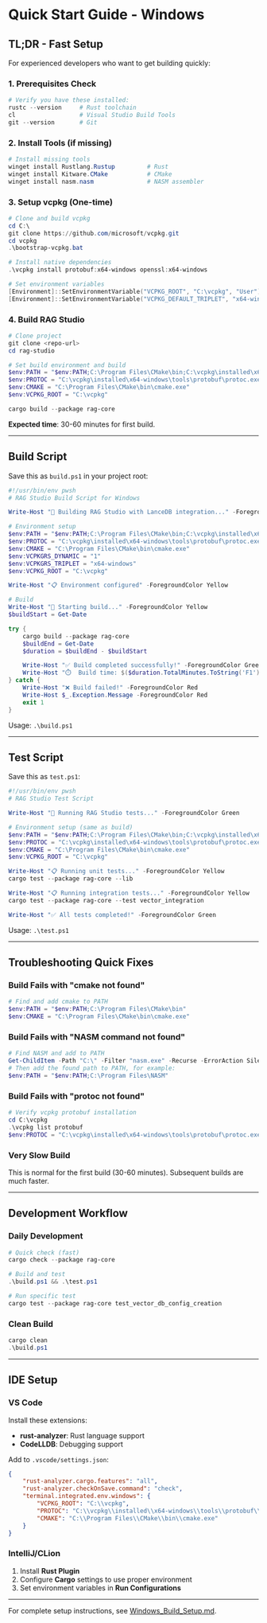 # Quick Start Guide - Windows

## TL;DR - Fast Setup

For experienced developers who want to get building quickly:

### 1. Prerequisites Check
```powershell
# Verify you have these installed:
rustc --version     # Rust toolchain
cl                  # Visual Studio Build Tools
git --version       # Git
```

### 2. Install Tools (if missing)
```powershell
# Install missing tools
winget install Rustlang.Rustup         # Rust
winget install Kitware.CMake           # CMake
winget install nasm.nasm               # NASM assembler
```

### 3. Setup vcpkg (One-time)
```powershell
# Clone and build vcpkg
cd C:\
git clone https://github.com/microsoft/vcpkg.git
cd vcpkg
.\bootstrap-vcpkg.bat

# Install native dependencies
.\vcpkg install protobuf:x64-windows openssl:x64-windows

# Set environment variables
[Environment]::SetEnvironmentVariable("VCPKG_ROOT", "C:\vcpkg", "User")
[Environment]::SetEnvironmentVariable("VCPKG_DEFAULT_TRIPLET", "x64-windows", "User")
```

### 4. Build RAG Studio
```powershell
# Clone project
git clone <repo-url>
cd rag-studio

# Set build environment and build
$env:PATH = "$env:PATH;C:\Program Files\CMake\bin;C:\vcpkg\installed\x64-windows\tools\protobuf;C:\Program Files\NASM"
$env:PROTOC = "C:\vcpkg\installed\x64-windows\tools\protobuf\protoc.exe"
$env:CMAKE = "C:\Program Files\CMake\bin\cmake.exe"
$env:VCPKG_ROOT = "C:\vcpkg"

cargo build --package rag-core
```

**Expected time**: 30-60 minutes for first build.

---

## Build Script

Save this as `build.ps1` in your project root:

```powershell
#!/usr/bin/env pwsh
# RAG Studio Build Script for Windows

Write-Host "🚀 Building RAG Studio with LanceDB integration..." -ForegroundColor Green

# Environment setup
$env:PATH = "$env:PATH;C:\Program Files\CMake\bin;C:\vcpkg\installed\x64-windows\tools\protobuf;C:\Program Files\NASM"
$env:PROTOC = "C:\vcpkg\installed\x64-windows\tools\protobuf\protoc.exe"
$env:CMAKE = "C:\Program Files\CMake\bin\cmake.exe"
$env:VCPKGRS_DYNAMIC = "1"
$env:VCPKGRS_TRIPLET = "x64-windows"
$env:VCPKG_ROOT = "C:\vcpkg"

Write-Host "📋 Environment configured" -ForegroundColor Yellow

# Build
Write-Host "🔨 Starting build..." -ForegroundColor Yellow
$buildStart = Get-Date

try {
    cargo build --package rag-core
    $buildEnd = Get-Date
    $duration = $buildEnd - $buildStart

    Write-Host "✅ Build completed successfully!" -ForegroundColor Green
    Write-Host "⏱️  Build time: $($duration.TotalMinutes.ToString('F1')) minutes" -ForegroundColor Cyan
} catch {
    Write-Host "❌ Build failed!" -ForegroundColor Red
    Write-Host $_.Exception.Message -ForegroundColor Red
    exit 1
}
```

Usage: `.\build.ps1`

---

## Test Script

Save this as `test.ps1`:

```powershell
#!/usr/bin/env pwsh
# RAG Studio Test Script

Write-Host "🧪 Running RAG Studio tests..." -ForegroundColor Green

# Environment setup (same as build)
$env:PATH = "$env:PATH;C:\Program Files\CMake\bin;C:\vcpkg\installed\x64-windows\tools\protobuf;C:\Program Files\NASM"
$env:PROTOC = "C:\vcpkg\installed\x64-windows\tools\protobuf\protoc.exe"
$env:CMAKE = "C:\Program Files\CMake\bin\cmake.exe"
$env:VCPKG_ROOT = "C:\vcpkg"

Write-Host "📋 Running unit tests..." -ForegroundColor Yellow
cargo test --package rag-core --lib

Write-Host "📋 Running integration tests..." -ForegroundColor Yellow
cargo test --package rag-core --test vector_integration

Write-Host "✅ All tests completed!" -ForegroundColor Green
```

Usage: `.\test.ps1`

---

## Troubleshooting Quick Fixes

### Build Fails with "cmake not found"
```powershell
# Find and add cmake to PATH
$env:PATH = "$env:PATH;C:\Program Files\CMake\bin"
$env:CMAKE = "C:\Program Files\CMake\bin\cmake.exe"
```

### Build Fails with "NASM command not found"
```powershell
# Find NASM and add to PATH
Get-ChildItem -Path "C:\" -Filter "nasm.exe" -Recurse -ErrorAction SilentlyContinue
# Then add the found path to PATH, for example:
$env:PATH = "$env:PATH;C:\Program Files\NASM"
```

### Build Fails with "protoc not found"
```powershell
# Verify vcpkg protobuf installation
cd C:\vcpkg
.\vcpkg list protobuf
$env:PROTOC = "C:\vcpkg\installed\x64-windows\tools\protobuf\protoc.exe"
```

### Very Slow Build
This is normal for the first build (30-60 minutes). Subsequent builds are much faster.

---

## Development Workflow

### Daily Development
```powershell
# Quick check (fast)
cargo check --package rag-core

# Build and test
.\build.ps1 && .\test.ps1

# Run specific test
cargo test --package rag-core test_vector_db_config_creation
```

### Clean Build
```powershell
cargo clean
.\build.ps1
```

---

## IDE Setup

### VS Code
Install these extensions:
- **rust-analyzer**: Rust language support
- **CodeLLDB**: Debugging support

Add to `.vscode/settings.json`:
```json
{
    "rust-analyzer.cargo.features": "all",
    "rust-analyzer.checkOnSave.command": "check",
    "terminal.integrated.env.windows": {
        "VCPKG_ROOT": "C:\\vcpkg",
        "PROTOC": "C:\\vcpkg\\installed\\x64-windows\\tools\\protobuf\\protoc.exe",
        "CMAKE": "C:\\Program Files\\CMake\\bin\\cmake.exe"
    }
}
```

### IntelliJ/CLion
1. Install **Rust Plugin**
2. Configure **Cargo** settings to use proper environment
3. Set environment variables in **Run Configurations**

---

For complete setup instructions, see [Windows_Build_Setup.md](./Windows_Build_Setup.md).